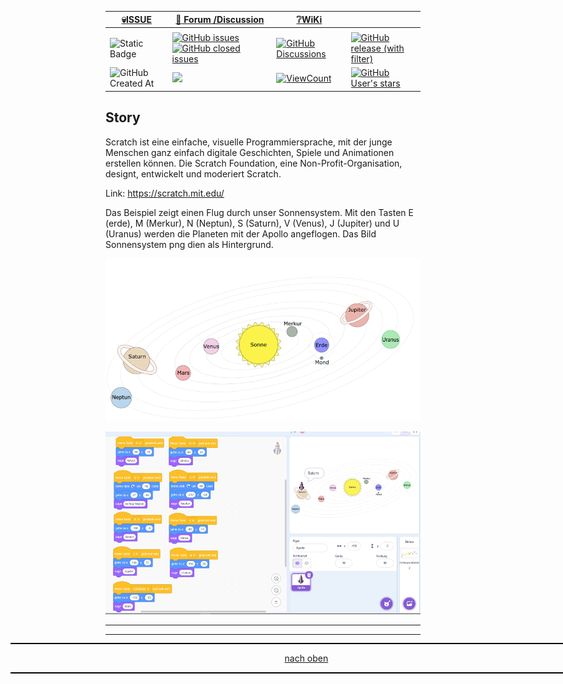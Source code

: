 <a name="oben"></a>

<div align="center">

|[:skull:ISSUE](https://github.com/frankyhub/Space-Scratch/issues?q=is%3Aissue)|[:speech_balloon: Forum /Discussion](https://github.com/frankyhub/Space-Scratch/discussions)|[:grey_question:WiKi](https://github.com/frankyhub/Space-Scratch/wiki)||
|--|--|--|--|
| | | | |
|![Static Badge](https://img.shields.io/badge/RepoNr.:-%2087-blue)|<a href="https://github.com/frankyhub/Space-Scratch/issues">![GitHub issues](https://img.shields.io/github/issues/frankyhub/Space-Scratch)![GitHub closed issues](https://img.shields.io/github/issues-closed/frankyhub/Space-Scratch)|<a href="https://github.com/frankyhub/Space-Scratch/discussions">![GitHub Discussions](https://img.shields.io/github/discussions/frankyhub/Space-Scratch)|<a href="https://github.com/frankyhub/Space-Scratch/releases">![GitHub release (with filter)](https://img.shields.io/github/v/release/frankyhub/Space-Scratch)|
|![GitHub Created At](https://img.shields.io/github/created-at/frankyhub/Space-Scratch)| <a href="https://github.com/frankyhub/Space-Scratch/pulse" alt="Activity"><img src="https://img.shields.io/github/commit-activity/m/badges/shields" />| <a href="https://github.com/frankyhub/Space-Scratch/graphs/traffic"><img alt="ViewCount" src="https://views.whatilearened.today/views/github/frankyhub/github-clone-count-badge.svg">  |<a href="https://github.com/frankyhub?tab=stars"> ![GitHub User's stars](https://img.shields.io/github/stars/frankyhub)|
</div>


## Story
Scratch ist eine einfache, visuelle Programmiersprache, mit der junge Menschen ganz einfach digitale Geschichten, Spiele und Animationen erstellen können. Die Scratch Foundation, eine Non-Profit-Organisation, designt, entwickelt und moderiert Scratch.

Link: https://scratch.mit.edu/

Das Beispiel zeigt einen Flug durch unser Sonnensystem. Mit den Tasten E (erde), M (Merkur), N (Neptun), S (Saturn), V (Venus), J (Jupiter) und U (Uranus) werden die Planeten mit der Apollo angeflogen.
Das Bild Sonnensystem png dien als Hintergrund.

![Bild](pic/Sonnensystem.png)

![Bild](pic/Apollo-Mission_Programm.png)

---

<div style="position:absolute; left:2cm; ">   
<ol class="breadcrumb" style="border-top: 2px solid black;border-bottom:2px solid black; height: 45px; width: 900px;"> <p align="center"><a href="#oben">nach oben</a></p></ol>
</div>  

---
